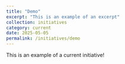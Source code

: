 ```yaml
---
title: "Demo"
excerpt: "This is an example of an excerpt"
collection: initiatives
category: current
date: 2025-05-05
permalink: /initiatives/demo
---
```


This is an example of a current initiative!